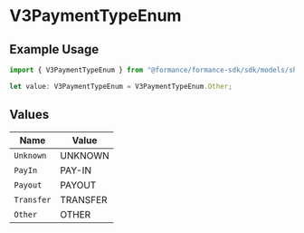 # V3PaymentTypeEnum

## Example Usage

```typescript
import { V3PaymentTypeEnum } from "@formance/formance-sdk/sdk/models/shared";

let value: V3PaymentTypeEnum = V3PaymentTypeEnum.Other;
```

## Values

| Name       | Value      |
| ---------- | ---------- |
| `Unknown`  | UNKNOWN    |
| `PayIn`    | PAY-IN     |
| `Payout`   | PAYOUT     |
| `Transfer` | TRANSFER   |
| `Other`    | OTHER      |